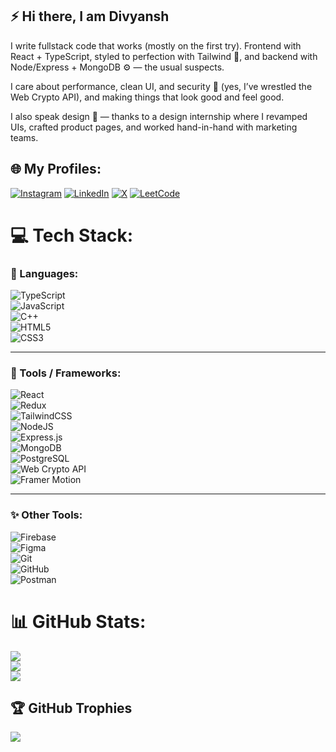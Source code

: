 ## ⚡️ Hi there, I am Divyansh

I write fullstack code that works (mostly on the first try). Frontend with React + TypeScript, styled to perfection with Tailwind 🎨, and backend with Node/Express + MongoDB ⚙️ — the usual suspects.

I care about performance, clean UI, and security 🔐 (yes, I’ve wrestled the Web Crypto API), and making things that look good and feel good.

I also speak design 🧠 — thanks to a design internship where I revamped UIs, crafted product pages, and worked hand-in-hand with marketing teams.

## 🌐 My Profiles:

[![Instagram](https://img.shields.io/badge/Instagram-%23E4405F.svg?logo=Instagram&logoColor=white)](https://instagram.com/div.yanshh_) 
[![LinkedIn](https://img.shields.io/badge/LinkedIn-%230077B5.svg?logo=linkedin&logoColor=white)](https://linkedin.com/in/divyansh2505) 
[![X](https://img.shields.io/badge/X-black.svg?logo=X&logoColor=white)](https://x.com/dihvyansh) 
[![LeetCode](https://img.shields.io/badge/LeetCode-%23FFA116.svg?style=flat&logo=LeetCode&logoColor=black)](https://leetcode.com/u/duskydiv/)



# 💻 Tech Stack:

### 🌱 Languages:

![TypeScript](https://img.shields.io/badge/typescript-%23007ACC.svg?style=for-the-badge&logo=typescript&logoColor=white)  
![JavaScript](https://img.shields.io/badge/javascript-%23323330.svg?style=for-the-badge&logo=javascript&logoColor=%23F7DF1E)  
![C++](https://img.shields.io/badge/c++-%2300599C.svg?style=for-the-badge&logo=c%2B%2B&logoColor=white)  
![HTML5](https://img.shields.io/badge/html5-%23E34F26.svg?style=for-the-badge&logo=html5&logoColor=white)  
![CSS3](https://img.shields.io/badge/css3-%231572B6.svg?style=for-the-badge&logo=css3&logoColor=white)

---

### 🌟 Tools / Frameworks:

![React](https://img.shields.io/badge/react-%2320232a.svg?style=for-the-badge&logo=react&logoColor=%2361DAFB)  
![Redux](https://img.shields.io/badge/redux-%23593d88.svg?style=for-the-badge&logo=redux&logoColor=white)  
![TailwindCSS](https://img.shields.io/badge/tailwindcss-%2338B2AC.svg?style=for-the-badge&logo=tailwind-css&logoColor=white)  
![NodeJS](https://img.shields.io/badge/node.js-6DA55F?style=for-the-badge&logo=node.js&logoColor=white)  
![Express.js](https://img.shields.io/badge/express.js-%23404d59.svg?style=for-the-badge&logo=express&logoColor=%2361DAFB)  
![MongoDB](https://img.shields.io/badge/MongoDB-%234ea94b.svg?style=for-the-badge&logo=mongodb&logoColor=white)  
![PostgreSQL](https://img.shields.io/badge/postgres-%23316192.svg?style=for-the-badge&logo=postgresql&logoColor=white)  
![Web Crypto API](https://img.shields.io/badge/WebCryptoAPI-%23000.svg?style=for-the-badge&logo=web&logoColor=white)  
![Framer Motion](https://img.shields.io/badge/Motion-%23111111.svg?style=for-the-badge&logo=framer&logoColor=blue)

---

### ✨ Other Tools:

![Firebase](https://img.shields.io/badge/firebase-%23039BE5.svg?style=for-the-badge&logo=firebase)  
![Figma](https://img.shields.io/badge/figma-%23F24E1E.svg?style=for-the-badge&logo=figma&logoColor=white)  
![Git](https://img.shields.io/badge/git-%23F05033.svg?style=for-the-badge&logo=git&logoColor=white)  
![GitHub](https://img.shields.io/badge/github-%23121011.svg?style=for-the-badge&logo=github&logoColor=white)  
![Postman](https://img.shields.io/badge/Postman-FF6C37?style=for-the-badge&logo=postman&logoColor=white)

# 📊 GitHub Stats:

![](https://github-readme-stats.vercel.app/api?username=Dusky-Div&theme=dark&hide_border=false&include_all_commits=false&count_private=true)<br/>
![](https://nirzak-streak-stats.vercel.app/?user=Dusky-Div&theme=dark&hide_border=false)<br/>
![](https://github-readme-stats.vercel.app/api/top-langs/?username=Dusky-Div&theme=dark&hide_border=false&include_all_commits=false&count_private=true&layout=compact)

## 🏆 GitHub Trophies

![](https://github-profile-trophy.vercel.app/?username=Dusky-Div&theme=tokyonight&no-frame=true&no-bg=true&margin-w=4)

<!-- Proudly created with GPRM ( https://gprm.itsvg.in ) -->
